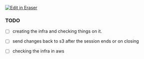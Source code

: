 <p><a target="_blank" href="https://app.eraser.io/workspace/LAGuMWoyFQy3yc8jZ18b" id="edit-in-eraser-github-link"><img alt="Edit in Eraser" src="https://firebasestorage.googleapis.com/v0/b/second-petal-295822.appspot.com/o/images%2Fgithub%2FOpen%20in%20Eraser.svg?alt=media&amp;token=968381c8-a7e7-472a-8ed6-4a6626da5501"></a></p>

### TODO
- [ ] creating the infra and checking things on it.
- [ ] send changes back to s3 after the session ends or on closing
- [ ] checking the infra in aws




<!--- Eraser file: https://app.eraser.io/workspace/w1ZgGjwVBO79jY50hgzj --->
